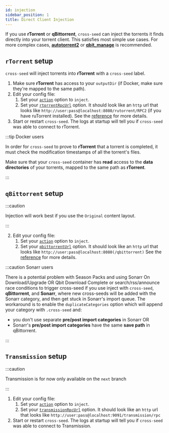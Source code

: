 ```yaml
---
id: injection
sidebar_position: 1
title: Direct Client Injection
---
```


If you use **rTorrent** or **qBittorrent**, `cross-seed` can inject the torrents
it finds directly into your torrent client. This satisfies most simple use
cases. For more complex cases,
[**autotorrent2**](https://github.com/JohnDoee/autotorrent2) or
[**qbit_manage**](https://github.com/StuffAnThings/qbit_manage) is recommended.

## `rTorrent` setup

`cross-seed` will inject torrents into **rTorrent** with a `cross-seed` label.

1. Make sure **rTorrent** has access to your `outputDir` (if Docker, make sure
   they're mapped to the same path).
2. Edit your config file:
	1. Set your [`action`](../reference/options#action) option to `inject`.
	2. Set your [`rtorrentRpcUrl`](../reference/options#rtorrentrpcurl) option.
	   It should look like an `http` url that looks like
	   `http://user:pass@localhost:8080/rutorrent/RPC2` (if you have ruTorrent
	   installed). See the [reference](../reference/options#rtorrentrpcurl) for
	   more details.
3. Start or restart `cross-seed`. The logs at startup will tell you if
   `cross-seed` was able to connect to rTorrent.

:::tip Docker users

In order for `cross-seed` to prove to **rTorrent** that a torrent is completed,
it must check the modification timestamps of all the torrent's files.

Make sure that your `cross-seed` container has **read** access to the **data
directories** of your torrents, mapped to the same path as **rTorrent**.

:::

## `qBittorrent` setup

:::caution

Injection will work best if you use the `Original` content layout.

:::

2. Edit your config file:
	1. Set your [`action`](../reference/options#action) option to `inject`.
	2. Set your [`qbittorrentUrl`](../reference/options#qbittorrenturl) option.
	   It should look like an `http` url that looks like
	   `http://user:pass@localhost:8080(/qbittorrent)` See the
	   [reference](../reference/options#qbittorrenturl) for more details.

:::caution Sonarr users

There is a potential problem with Season Packs and using Sonarr On Download/Upgrade OR Qbit Download
Complete or search/rss/announce race conditions to trigger cross-seed if you use inject
with `cross-seed`, **qBittorrent**, and **Sonarr**,
where new cross-seeds will be added with the Sonarr category, and then get stuck
in Sonarr's import queue. The workaround is to enable the `duplicateCategories` option which will
append your category with `.cross-seed` and:

- you don't use separate **pre/post import categories** in Sonarr OR
- Sonarr's **pre/post import categories** have the same **save path** in
  qBittorrent.

:::

## `Transmission` setup

:::caution

Transmission is for now only available on the `next` branch

:::

1. Edit your config file:
	1. Set your [`action`](../reference/options#action) option to `inject`.
	2. Set your [`transmissionRpcUrl`](../reference/options#rtorrentrpcurl) option.
	   It should look like an `http` url that looks like
	   `http://user:pass@localhost:9091/transmission/rpc`
2. Start or restart `cross-seed`. The logs at startup will tell you if
   `cross-seed` was able to connect to Transmission.
